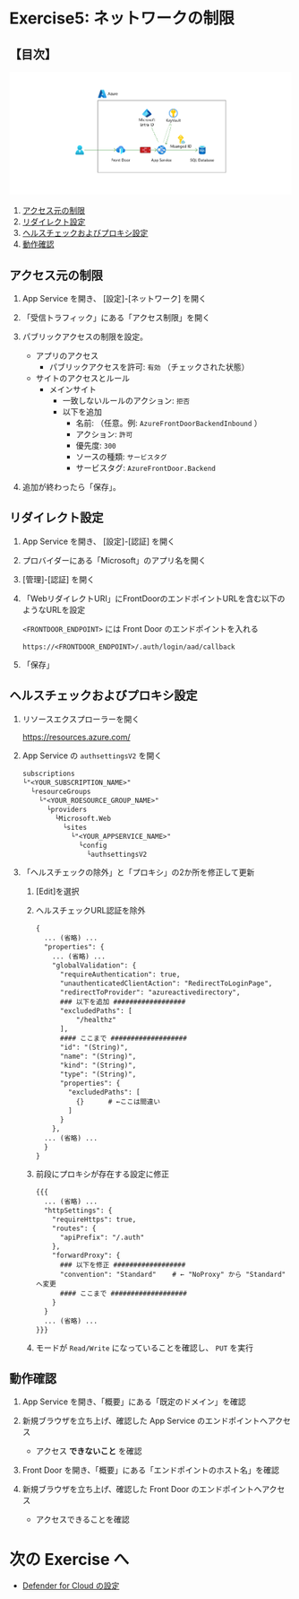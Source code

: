# Exercise5: ネットワークの制限

## 【目次】

![](images/ex05-0000-net.png)

1. [アクセス元の制限]()
1. [リダイレクト設定]()
1. [ヘルスチェックおよびプロキシ設定]()
1. [動作確認]()


## アクセス元の制限

1. App Service を開き、 [設定]-[ネットワーク] を開く

1. 「受信トラフィック」にある「アクセス制限」を開く

1. パブリックアクセスの制限を設定。

    * アプリのアクセス
      * パブリックアクセスを許可: `有効` （チェックされた状態）
    * サイトのアクセスとルール
        * メインサイト
            * 一致しないルールのアクション: `拒否`
            * 以下を追加
                * 名前: （任意。例: `AzureFrontDoorBackendInbound` ）
                * アクション: `許可`
                * 優先度: `300`
                * ソースの種類: `サービスタグ`
                * サービスタグ: `AzureFrontDoor.Backend`

1. 追加が終わったら「保存」。


## リダイレクト設定

1. App Service を開き、 [設定]-[認証] を開く

1. プロバイダーにある「Microsoft」のアプリ名を開く

1. [管理]-[認証] を開く

1. 「WebリダイレクトURI」にFrontDoorのエンドポイントURLを含む以下のようなURLを設定

    `<FRONTDOOR_ENDPOINT>` には Front Door のエンドポイントを入れる

    ```
    https://<FRONTDOOR_ENDPOINT>/.auth/login/aad/callback
    ```

1. 「保存」


## ヘルスチェックおよびプロキシ設定

1. リソースエクスプローラーを開く

    https://resources.azure.com/

1. App Service の `authsettingsV2` を開く

    ```
    subscriptions
    └"<YOUR_SUBSCRIPTION_NAME>"
      └resourceGroups
        └"<YOUR_ROESOURCE_GROUP_NAME>"
          └providers
            └Microsoft.Web
              └sites
                └"<YOUR_APPSERVICE_NAME>"
                  └config
                    └authsettingsV2
    ```

1. 「ヘルスチェックの除外」と「プロキシ」の2か所を修正して更新

    1. [Edit]を選択

    1. ヘルスチェックURL認証を除外

        ```
        {
          ... (省略) ...
          "properties": {
            ... (省略) ...
            "globalValidation": {
              "requireAuthentication": true,
              "unauthenticatedClientAction": "RedirectToLoginPage",
              "redirectToProvider": "azureactivedirectory",
              ### 以下を追加 ##################
              "excludedPaths": [
                  "/healthz"
              ],
              #### ここまで ###################
              "id": "(String)",
              "name": "(String)",
              "kind": "(String)",
              "type": "(String)",
              "properties": {
                "excludedPaths": [
                  {}      # ←ここは間違い
                ]
              }
            },
          ... (省略) ...
          }
        }
        ```

    1. 前段にプロキシが存在する設定に修正

        ```
        {{{
          ... (省略) ...
          "httpSettings": {
            "requireHttps": true,
            "routes": {
              "apiPrefix": "/.auth"
            },
            "forwardProxy": {
              ### 以下を修正 ##################
              "convention": "Standard"    # ← "NoProxy" から "Standard" へ変更
              #### ここまで ###################
            }
          }
          ... (省略) ...
        }}}
        ```

    1. モードが `Read/Write` になっていることを確認し、 `PUT` を実行



## 動作確認

1. App Service を開き、「概要」にある「既定のドメイン」を確認

1. 新規ブラウザを立ち上げ、確認した App Service のエンドポイントへアクセス

    * アクセス **できないこと** を確認

1. Front Door を開き、「概要」にある「エンドポイントのホスト名」を確認

1. 新規ブラウザを立ち上げ、確認した Front Door のエンドポイントへアクセス

    * アクセスできることを確認


# 次の Exercise へ

* [Defender for Cloud の設定](exercise06.md)
